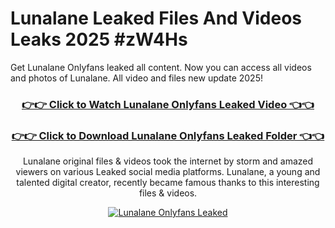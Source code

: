 # Lunalane Leaked Files And Videos Leaks 2025 #zW4Hs

Get Lunalane Onlyfans leaked all content. Now you can access all videos and photos of Lunalane. All video and files new update 2025!
<div align="center" title="Lunalane Onlyfans Leaked">
  
### [👉👉 Click to Watch Lunalane Onlyfans Leaked Video 👈👈](https://links2leaks.com?utm_source=lunalane&utm_medium=gitfeb)  
### [👉👉 Click to Download Lunalane Onlyfans Leaked Folder 👈👈](https://links2leaks.com?utm_source=lunalane&utm_medium=gitfeb)  

Lunalane original files & videos took the internet by storm and amazed viewers on various Leaked social media platforms. Lunalane, a young and talented digital creator, recently became famous thanks to this interesting files & videos.

[![Lunalane Onlyfans Leaked](https://i.ibb.co/93hzkbrt/l2l.gif)](https://links2leaks.com?utm_source=lunalane&utm_medium=gitfeb)  

</div>
